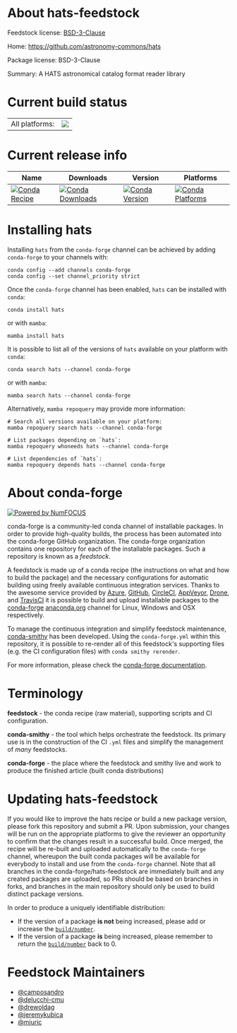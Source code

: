 About hats-feedstock
====================

Feedstock license: [BSD-3-Clause](https://github.com/conda-forge/hats-feedstock/blob/main/LICENSE.txt)

Home: https://github.com/astronomy-commons/hats

Package license: BSD-3-Clause

Summary: A HATS astronomical catalog format reader library

Current build status
====================


<table><tr><td>All platforms:</td>
    <td>
      <a href="https://dev.azure.com/conda-forge/feedstock-builds/_build/latest?definitionId=23724&branchName=main">
        <img src="https://dev.azure.com/conda-forge/feedstock-builds/_apis/build/status/hats-feedstock?branchName=main">
      </a>
    </td>
  </tr>
</table>

Current release info
====================

| Name | Downloads | Version | Platforms |
| --- | --- | --- | --- |
| [![Conda Recipe](https://img.shields.io/badge/recipe-hats-green.svg)](https://anaconda.org/conda-forge/hats) | [![Conda Downloads](https://img.shields.io/conda/dn/conda-forge/hats.svg)](https://anaconda.org/conda-forge/hats) | [![Conda Version](https://img.shields.io/conda/vn/conda-forge/hats.svg)](https://anaconda.org/conda-forge/hats) | [![Conda Platforms](https://img.shields.io/conda/pn/conda-forge/hats.svg)](https://anaconda.org/conda-forge/hats) |

Installing hats
===============

Installing `hats` from the `conda-forge` channel can be achieved by adding `conda-forge` to your channels with:

```
conda config --add channels conda-forge
conda config --set channel_priority strict
```

Once the `conda-forge` channel has been enabled, `hats` can be installed with `conda`:

```
conda install hats
```

or with `mamba`:

```
mamba install hats
```

It is possible to list all of the versions of `hats` available on your platform with `conda`:

```
conda search hats --channel conda-forge
```

or with `mamba`:

```
mamba search hats --channel conda-forge
```

Alternatively, `mamba repoquery` may provide more information:

```
# Search all versions available on your platform:
mamba repoquery search hats --channel conda-forge

# List packages depending on `hats`:
mamba repoquery whoneeds hats --channel conda-forge

# List dependencies of `hats`:
mamba repoquery depends hats --channel conda-forge
```


About conda-forge
=================

[![Powered by
NumFOCUS](https://img.shields.io/badge/powered%20by-NumFOCUS-orange.svg?style=flat&colorA=E1523D&colorB=007D8A)](https://numfocus.org)

conda-forge is a community-led conda channel of installable packages.
In order to provide high-quality builds, the process has been automated into the
conda-forge GitHub organization. The conda-forge organization contains one repository
for each of the installable packages. Such a repository is known as a *feedstock*.

A feedstock is made up of a conda recipe (the instructions on what and how to build
the package) and the necessary configurations for automatic building using freely
available continuous integration services. Thanks to the awesome service provided by
[Azure](https://azure.microsoft.com/en-us/services/devops/), [GitHub](https://github.com/),
[CircleCI](https://circleci.com/), [AppVeyor](https://www.appveyor.com/),
[Drone](https://cloud.drone.io/welcome), and [TravisCI](https://travis-ci.com/)
it is possible to build and upload installable packages to the
[conda-forge](https://anaconda.org/conda-forge) [anaconda.org](https://anaconda.org/)
channel for Linux, Windows and OSX respectively.

To manage the continuous integration and simplify feedstock maintenance,
[conda-smithy](https://github.com/conda-forge/conda-smithy) has been developed.
Using the ``conda-forge.yml`` within this repository, it is possible to re-render all of
this feedstock's supporting files (e.g. the CI configuration files) with ``conda smithy rerender``.

For more information, please check the [conda-forge documentation](https://conda-forge.org/docs/).

Terminology
===========

**feedstock** - the conda recipe (raw material), supporting scripts and CI configuration.

**conda-smithy** - the tool which helps orchestrate the feedstock.
                   Its primary use is in the construction of the CI ``.yml`` files
                   and simplify the management of *many* feedstocks.

**conda-forge** - the place where the feedstock and smithy live and work to
                  produce the finished article (built conda distributions)


Updating hats-feedstock
=======================

If you would like to improve the hats recipe or build a new
package version, please fork this repository and submit a PR. Upon submission,
your changes will be run on the appropriate platforms to give the reviewer an
opportunity to confirm that the changes result in a successful build. Once
merged, the recipe will be re-built and uploaded automatically to the
`conda-forge` channel, whereupon the built conda packages will be available for
everybody to install and use from the `conda-forge` channel.
Note that all branches in the conda-forge/hats-feedstock are
immediately built and any created packages are uploaded, so PRs should be based
on branches in forks, and branches in the main repository should only be used to
build distinct package versions.

In order to produce a uniquely identifiable distribution:
 * If the version of a package **is not** being increased, please add or increase
   the [``build/number``](https://docs.conda.io/projects/conda-build/en/latest/resources/define-metadata.html#build-number-and-string).
 * If the version of a package **is** being increased, please remember to return
   the [``build/number``](https://docs.conda.io/projects/conda-build/en/latest/resources/define-metadata.html#build-number-and-string)
   back to 0.

Feedstock Maintainers
=====================

* [@camposandro](https://github.com/camposandro/)
* [@delucchi-cmu](https://github.com/delucchi-cmu/)
* [@drewoldag](https://github.com/drewoldag/)
* [@jeremykubica](https://github.com/jeremykubica/)
* [@mjuric](https://github.com/mjuric/)

